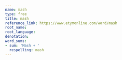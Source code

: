 ```yaml
---
name: mash
type: free
title: mash
reference_link: https://www.etymonline.com/word/mash
root_name: 
root_language: 
denotation: 
word_sums:
- sum: 'Mash + '
  respelling: mash
---
```

